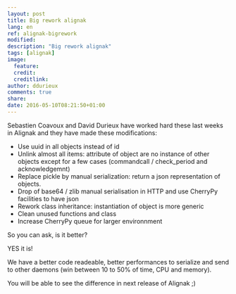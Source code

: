 ```yaml
---
layout: post
title: Big rework alignak
lang: en
ref: alignak-bigrework
modified:
description: "Big rework alignak"
tags: [alignak]
image:
  feature:
  credit:
  creditlink:
author: ddurieux
comments: true
share:
date: 2016-05-10T08:21:50+01:00
---
```


Sebastien Coavoux and David Durieux have worked hard these last weeks in Alignak and they have made these modifications:

* Use uuid in all objects instead of id
* Unlink almost all items: attribute of object are no instance of other objects except for a few cases (commandcall / check_period and acknowledgemnt)
* Replace pickle by manual serialization: return a json representation of objects.
* Drop of base64 / zlib manual serialisation in HTTP and use CherryPy facilities to have json
* Rework class inheritance: instantiation of object is more generic
* Clean unused functions and class
* Increase CherryPy queue for larger environnment


So you can ask, is it better?

YES it is!

We have a better code readeable, better performances to serialize and send to other daemons (win between 10 to 50% of time, CPU and memory).

You will be able to see the difference in next release of Alignak ;)
